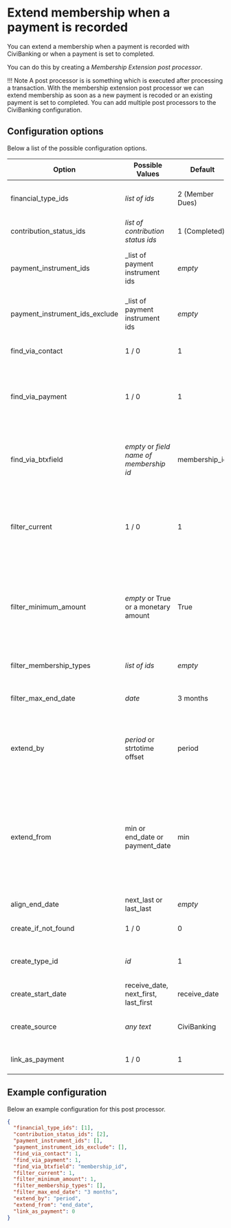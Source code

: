 # Extend membership when a payment is recorded

You can extend a membership when a payment is recorded with CiviBanking or when a payment is set to completed. 

You can do this by creating a _Membership Extension post processor_.

!!! Note
    A post processor is is something which is executed after processing a transaction. With the membership extension post processor
    we can extend membership as soon as a new payment is recoded or an existing payment is set to completed.
    You can add multiple post processors to the CiviBanking configuration.
    
## Configuration options

Below a list of the possible configuration options.

| Option | Possible Values | Default | Description |
| --- | --- | --- | --- |
| financial_type_ids | _list of ids_ | 2 (Member Dues) | Only extend a membership when the payment has this financial type |
| contribution_status_ids | _list of contribution status ids_ | 1 (Completed) | Only extend a membership when the payment has this status |
| payment_instrument_ids | _list of payment instrument ids | _empty_ | Only extend a membership when the payment is recorded with one of those payment instruments |
| payment_instrument_ids_exclude | _list of payment instrument ids | _empty_ | Only extend a membership when the payment is *not* recorded with one of those payment instruments |
| find_via_contact | 1 / 0 | 1 | Find a membership based on the contact of the payment |
| find_via_payment | 1 / 0 | 1 | Find a membership through the link between the payment and the membership. Only useful when you are updating existing contributions |
| find_via_btxfield | _empty_ or _field name of membership id_ | membership_id | Find the membership by a field in the banking transaction. Only useful when other matchers/importers/post processors set a field in the banking transaction |
| filter_current | 1 / 0 | 1 | Only update a membership when it has a current status. You can set the class of status under Administer -> CiviMember -> Membership Status Rules |
| filter_minimum_amount | _empty_ or True or a monetary amount | True | Only extend a membership when the payment has the minimum amount of the membership type or when the payment has the minum amount specified here. You can also disable the check for minimum amount |
| filter_membership_types | _list of ids_ | _empty_ | If set only extend memberships of this type |
| filter_max_end_date| _date_ | 3 months | Membership end date should not be after 3 months of contribution receive date |
| extend_by | _period_ or strtotime offset | period | When set to period the membership is extend by the membership type period definition. If set to a strtotime value (e.g. +1 month) it is extended by this value |
| extend_from | min or end_date or payment_date | min | When set to _payment_date_ the membership is extended from the contribution receive date. If set to _end_date_ the membership is extended by the end date of the membership. If set to _min_ then it is extended by the minmum value of end_date or payment_date |
| align_end_date | next_last or last_last | _empty_ | _Not sure how this option works_ |
| create_if_not_found | 1 / 0 | 0 | Create a new membership when no membership is found | 
| create_type_id | _id_ | 1 | When a new membership is created give it this membership type | 
| create_start_date | receive_date, next_first, last_first | receive_date | _Not sure how this option works_ |
| create_source | _any text_ | CiviBanking | This is the value set to the source of the membership when a new one is created |
| link_as_payment | 1 / 0 | 1 | When set the contribution is linked to the membership |

## Example configuration

Below an example configuration for this post processor. 

```json
{
  "financial_type_ids": [1],
  "contribution_status_ids": [2],
  "payment_instrument_ids": [],
  "payment_instrument_ids_exclude": [],
  "find_via_contact": 1,
  "find_via_payment": 1,
  "find_via_btxfield": "membership_id",
  "filter_current": 1,
  "filter_minimum_amount": 1,
  "filter_membership_types": [],
  "filter_max_end_date": "3 months",
  "extend_by": "period",
  "extend_from": "end_date",
  "link_as_payment": 0
}

``` 
    
 